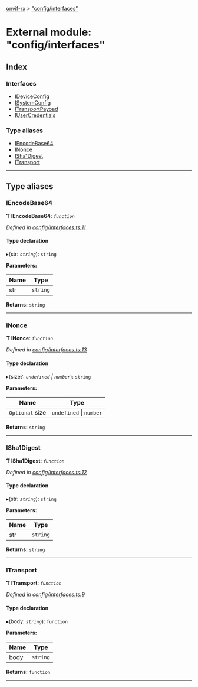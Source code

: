 [onvif-rx](../README.md) > ["config/interfaces"](../modules/_config_interfaces_.md)

# External module: "config/interfaces"

## Index

### Interfaces

* [IDeviceConfig](../interfaces/_config_interfaces_.ideviceconfig.md)
* [ISystemConfig](../interfaces/_config_interfaces_.isystemconfig.md)
* [ITransportPayoad](../interfaces/_config_interfaces_.itransportpayoad.md)
* [IUserCredentials](../interfaces/_config_interfaces_.iusercredentials.md)

### Type aliases

* [IEncodeBase64](_config_interfaces_.md#iencodebase64)
* [INonce](_config_interfaces_.md#inonce)
* [ISha1Digest](_config_interfaces_.md#isha1digest)
* [ITransport](_config_interfaces_.md#itransport)

---

## Type aliases

<a id="iencodebase64"></a>

###  IEncodeBase64

**Ƭ IEncodeBase64**: *`function`*

*Defined in [config/interfaces.ts:11](https://github.com/patrickmichalina/onvif-rx/blob/3ab1739/src/config/interfaces.ts#L11)*

#### Type declaration
▸(str: *`string`*): `string`

**Parameters:**

| Name | Type |
| ------ | ------ |
| str | `string` |

**Returns:** `string`

___
<a id="inonce"></a>

###  INonce

**Ƭ INonce**: *`function`*

*Defined in [config/interfaces.ts:13](https://github.com/patrickmichalina/onvif-rx/blob/3ab1739/src/config/interfaces.ts#L13)*

#### Type declaration
▸(size?: *`undefined` \| `number`*): `string`

**Parameters:**

| Name | Type |
| ------ | ------ |
| `Optional` size | `undefined` \| `number` |

**Returns:** `string`

___
<a id="isha1digest"></a>

###  ISha1Digest

**Ƭ ISha1Digest**: *`function`*

*Defined in [config/interfaces.ts:12](https://github.com/patrickmichalina/onvif-rx/blob/3ab1739/src/config/interfaces.ts#L12)*

#### Type declaration
▸(str: *`string`*): `string`

**Parameters:**

| Name | Type |
| ------ | ------ |
| str | `string` |

**Returns:** `string`

___
<a id="itransport"></a>

###  ITransport

**Ƭ ITransport**: *`function`*

*Defined in [config/interfaces.ts:9](https://github.com/patrickmichalina/onvif-rx/blob/3ab1739/src/config/interfaces.ts#L9)*

#### Type declaration
▸(body: *`string`*): `function`

**Parameters:**

| Name | Type |
| ------ | ------ |
| body | `string` |

**Returns:** `function`

___

